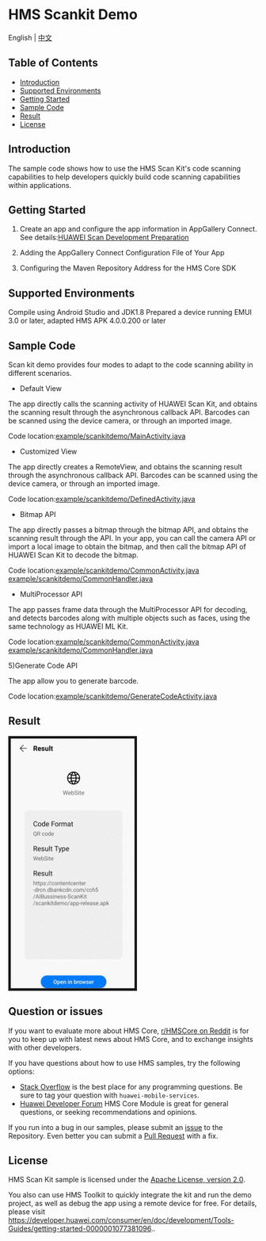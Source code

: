 # HMS Scankit Demo

English | [中文](https://github.com/HMS-Core/hms-scan-demo/blob/master/README_ZH.md)

## Table of Contents

 * [Introduction](#introduction)
 * [Supported Environments ](#supported-environments )
 * [Getting Started](#getting-started)
 * [Sample Code](#sample-code)
 * [Result](#result)
 * [License](#license)
 
## Introduction
The sample code shows how to use the HMS Scan Kit's code scanning capabilities to help developers quickly build code scanning capabilities within applications.

## Getting Started
1. Create an app and configure the app information in AppGallery Connect.
See details:[HUAWEI Scan Development Preparation](https://developer.huawei.com/consumer/en/doc/development/HMSCore-Guides/android-config-agc-0000001050043955)

2. Adding the AppGallery Connect Configuration File of Your App

3. Configuring the Maven Repository Address for the HMS Core SDK

## Supported Environments
Compile using Android Studio and JDK1.8
Prepared a device running EMUI 3.0 or later, adapted HMS APK 4.0.0.200 or later
	
## Sample Code
Scan kit demo provides four modes to adapt to the code scanning ability in different scenarios.

* Default View

The app directly calls the scanning activity of HUAWEI Scan Kit, and obtains the scanning result through the asynchronous callback API. Barcodes can be scanned using the device camera, or through an imported image.

Code location:[example/scankitdemo/MainActivity.java](https://github.com/HMS-Core/hms-scan-demo/blob/master/app/src/main/java/com/example/scankitdemo/MainActivity.java)

* Customized View

The app directly creates a RemoteView, and obtains the scanning result through the asynchronous callback API. Barcodes can be scanned using the device camera, or through an imported image.

Code location:[example/scankitdemo/DefinedActivity.java](https://github.com/HMS-Core/hms-scan-demo/blob/master/app/src/main/java/com/example/scankitdemo/DefinedActivity.java)

* Bitmap API

The app directly passes a bitmap through the bitmap API, and obtains the scanning result through the API. In your app, you can call the camera API or import a local image to obtain the bitmap, and then call the bitmap API of HUAWEI Scan Kit to decode the bitmap.

Code location:[example/scankitdemo/CommonActivity.java example/scankitdemo/CommonHandler.java](https://github.com/HMS-Core/hms-scan-demo/blob/master/app/src/main/java/com/example/scankitdemo/CommonHandler.java)

* MultiProcessor API

The app passes frame data through the MultiProcessor API for decoding, and detects barcodes along with multiple objects such as faces, using the same technology as HUAWEI ML Kit.

Code location:[example/scankitdemo/CommonActivity.java example/scankitdemo/CommonHandler.java](https://github.com/HMS-Core/hms-scan-demo/blob/master/app/src/main/java/com/example/scankitdemo/CommonHandler.java)
	
5)Generate Code API

The app allow you to generate barcode.

Code location:[example/scankitdemo/GenerateCodeActivity.java](https://github.com/HMS-Core/hms-scan-demo/blob/master/app/src/main/java/com/example/scankitdemo/GenerateCodeActivity.java)

## Result
<img src="Screenshot.jpg" width=250 title="ID Photo DIY" div align=center border=5>

## Question or issues
If you want to evaluate more about HMS Core, [r/HMSCore on Reddit](https://www.reddit.com/r/HuaweiDevelopers/) is for you to keep up with latest news about HMS Core, and to exchange insights with other developers.

If you have questions about how to use HMS samples, try the following options:
- [Stack Overflow](https://stackoverflow.com/questions/tagged/huawei-mobile-services) is the best place for any programming questions. Be sure to tag your question with 
`huawei-mobile-services`.
- [Huawei Developer Forum](https://forums.developer.huawei.com/forumPortal/en/home?fid=0101187876626530001) HMS Core Module is great for general questions, or seeking recommendations and opinions.

If you run into a bug in our samples, please submit an [issue](https://github.com/HMS-Core/hms-scan-demo/issues) to the Repository. Even better you can submit a [Pull Request](https://github.com/HMS-Core/hms-scan-demo/pulls) with a fix.

##  License
HMS Scan Kit sample is licensed under the [Apache License, version 2.0](http://www.apache.org/licenses/LICENSE-2.0).

You also can use HMS Toolkit to quickly integrate the kit and run the demo project, as well as debug the app using a remote device for free. For details, please visit https://developer.huawei.com/consumer/en/doc/development/Tools-Guides/getting-started-0000001077381096..
